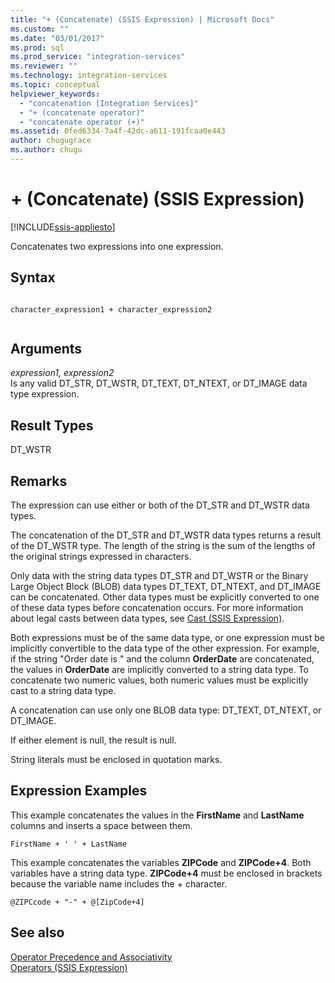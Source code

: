 ```yaml
---
title: "+ (Concatenate) (SSIS Expression) | Microsoft Docs"
ms.custom: ""
ms.date: "03/01/2017"
ms.prod: sql
ms.prod_service: "integration-services"
ms.reviewer: ""
ms.technology: integration-services
ms.topic: conceptual
helpviewer_keywords: 
  - "concatenation [Integration Services]"
  - "+ (concatenate operator)"
  - "concatenate operator (+)"
ms.assetid: 0fed6334-7a4f-42dc-a611-191fcaa0e443
author: chugugrace
ms.author: chugu
---
```

# + (Concatenate) (SSIS Expression)

[!INCLUDE[ssis-appliesto](../../includes/ssis-appliesto-ssvrpluslinux-asdb-asdw-xxx.md)]


  Concatenates two expressions into one expression.  
  
## Syntax  
  
```  
  
character_expression1 + character_expression2  
  
```  
  
## Arguments  
 *expression1, expression2*  
 Is any valid DT_STR, DT_WSTR, DT_TEXT, DT_NTEXT, or DT_IMAGE data type expression.  
  
## Result Types  
 DT_WSTR  
  
## Remarks  
 The expression can use either or both of the DT_STR and DT_WSTR data types.  
  
 The concatenation of the DT_STR and DT_WSTR data types returns a result of the DT_WSTR type. The length of the string is the sum of the lengths of the original strings expressed in characters.  
  
 Only data with the string data types DT_STR and DT_WSTR or the Binary Large Object Block (BLOB) data types DT_TEXT, DT_NTEXT, and DT_IMAGE can be concatenated. Other data types must be explicitly converted to one of these data types before concatenation occurs. For more information about legal casts between data types, see [Cast &#40;SSIS Expression&#41;](../../integration-services/expressions/cast-ssis-expression.md).  
  
 Both expressions must be of the same data type, or one expression must be implicitly convertible to the data type of the other expression. For example, if the string "Order date is " and the column **OrderDate** are concatenated, the values in **OrderDate** are implicitly converted to a string data type. To concatenate two numeric values, both numeric values must be explicitly cast to a string data type.  
  
 A concatenation can use only one BLOB data type: DT_TEXT, DT_NTEXT, or DT_IMAGE.  
  
 If either element is null, the result is null.  
  
 String literals must be enclosed in quotation marks.  
  
## Expression Examples  
 This example concatenates the values in the **FirstName** and **LastName** columns and inserts a space between them.  
  
```  
FirstName + ' ' + LastName  
```  
  
 This example concatenates the variables **ZIPCode** and **ZIPCode+4**. Both variables have a string data type. **ZIPCode+4** must be enclosed in brackets because the variable name includes the + character.  
  
```  
@ZIPCcode + "-" + @[ZipCode+4]  
```  
  
## See also  
 [Operator Precedence and Associativity](../../integration-services/expressions/operator-precedence-and-associativity.md)   
 [Operators &#40;SSIS Expression&#41;](../../integration-services/expressions/operators-ssis-expression.md)  
  
  
